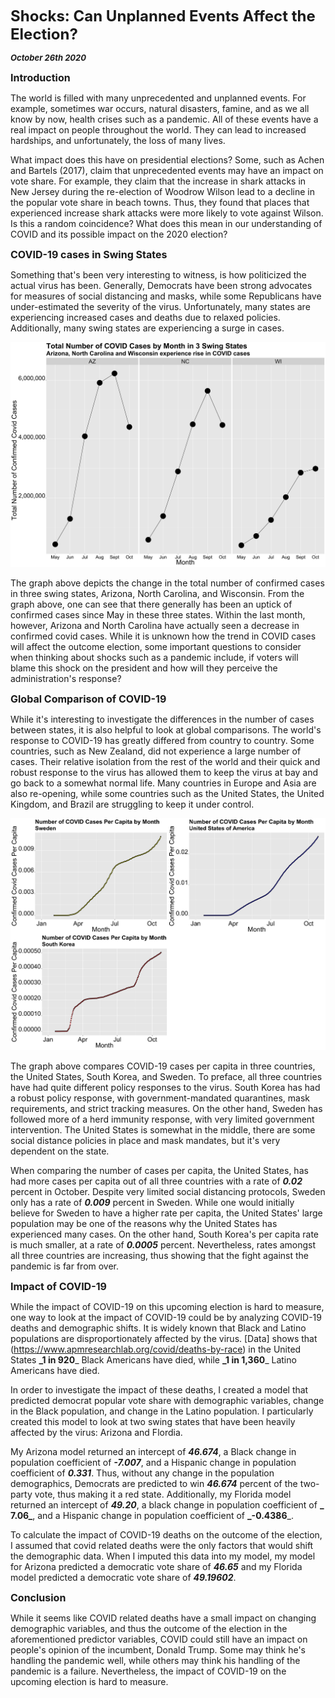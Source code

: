 **<font size="5"> Shocks: Can Unplanned Events Affect the Election? </font>**

_**<font size="2"> October 26th 2020 </font>**_



**<font size="3"> Introduction </font>**

The world is filled with many unprecedented and unplanned events. For example, sometimes war occurs, natural disasters, famine, and as we all know by now, health crises such as a pandemic. All of these events have a real impact on people throughout the world. They can lead to increased hardships, and unfortunately, the loss of many lives. 

What impact does this have on presidential elections? Some, such as Achen and Bartels (2017), claim that unprecedented events may have an impact on vote share. For example, they claim that the increase in shark attacks in New Jersey during the re-election of Woodrow Wilson lead to a decline in the popular vote share in beach towns. Thus, they found that places that experienced increase shark attacks were more likely to vote against Wilson. Is this a random coincidence? What does this mean in our understanding of COVID and its possible impact on the 2020 election?



**<font size="3"> COVID-19 cases in Swing States </font>**

Something that's been very interesting to witness, is how politicized the actual virus has been. Generally, Democrats have been strong advocates for measures of social distancing and masks, while some Republicans have under-estimated the severity of the virus. Unfortunately, many states are experiencing increased cases and deaths due to relaxed policies. Additionally, many swing states are experiencing a surge in cases.


![Swing States Covid](swingstates_covid.png)

The graph above depicts the change in the total number of confirmed cases in three swing states, Arizona, North Carolina, and Wisconsin.
From the graph above, one can see that there generally has been an uptick of confirmed cases since May in these three states. Within the last month, however, Arizona and North Carolina have actually seen a decrease in confirmed covid cases. While it is unknown how the trend in COVID cases will affect the outcome election, some important questions to consider when thinking about shocks such as a pandemic include, if voters will blame this shock on the president and how will they perceive the administration's response?



**<font size="3"> Global Comparison of COVID-19 </font>**

While it's interesting to investigate the differences in the number of cases between states, it is also helpful to look at global comparisons. The world's response to COVID-19 has greatly differed from country to country. Some countries, such as New Zealand, did not experience a large number of cases. Their relative isolation from the rest of the world and their quick and robust response to the virus has allowed them to keep the virus at bay and go back to a somewhat normal life. Many countries in Europe and Asia are also re-opening, while some countries such as the United States, the United Kingdom, and Brazil are struggling to keep it under control.


![Country Comparison](country_comparison.png)

The graph above compares COVID-19 cases per capita in three countries, the United States, South Korea, and Sweden. To preface, all three countries have had quite different policy responses to the virus. South Korea has had a robust policy response, with government-mandated quarantines, mask requirements, and strict tracking measures. On the other hand, Sweden has followed more of a herd immunity response, with very limited government intervention. The United States is somewhat in the middle, there are some social distance policies in place and mask mandates, but it's very dependent on the state.

When comparing the number of cases per capita, the United States, has had more cases per capita out of all three countries with a rate of **_0.02_** percent in October. Despite very limited social distancing protocols, Sweden only has a rate of **_0.009_** percent in Sweden. While one would initially believe for Sweden to have a higher rate per capita, the United States' large population may be one of the reasons why the United States has experienced many cases. On the other hand, South Korea's per capita rate is much smaller, at a rate of **_0.0005_** percent. Nevertheless, rates amongst all three countries are increasing, thus showing that the fight against the pandemic is far from over.


**<font size="3"> Impact of COVID-19 </font>**

While the impact of COVID-19 on this upcoming election is hard to measure, one way to look at the impact of COVID-19 could be by analyzing COVID-19 deaths and demographic shifts. It is widely known that Black and Latino populations are disproportionately affected by the virus. [Data] shows that (https://www.apmresearchlab.org/covid/deaths-by-race) in the United States **_1 in 920**_ Black Americans have died, while **_1 in 1,360**_ Latino Americans have died.

In order to investigate the impact of these deaths, I created a model that predicted democrat popular vote share with demographic variables, change in the Black population, and change in the Latino population. I particularly created this model to look at two swing states that have been heavily affected by the virus: Arizona and Flordia. 

My Arizona model returned an intercept of **_46.674_**, a Black change in population coefficient of **_-7.007_**, and a Hispanic change in population coefficient of **_0.331_**. Thus, without any change in the population demographics, Democrats are predicted to win **_46.674_** percent of the two-party vote, thus making it a red state. Additionally, my Florida model returned an intercept of **_49.20_**, a black change in population coefficient of **_ 7.06_**, and a Hispanic change in population coefficient of **_-0.4386**_.

To calculate the impact of COVID-19 deaths on the outcome of the election, I assumed that covid related deaths were the only factors that would shift the demographic data. When I imputed this data into my model, my model for Arizona predicted a democratic vote share of **_46.65_** and my Florida model predicted a democratic vote share of **_49.19602_**.



**<font size="3"> Conclusion </font>**

While it seems like COVID related deaths have a small impact on changing demographic variables, and thus the outcome of the election in the aforementioned predictor variables, COVID could still have an impact on people's opinion of the incumbent, Donald Trump. Some may think he's handling the pandemic well, while others may think his handling of the pandemic is a failure. Nevertheless, the impact of COVID-19 on the upcoming election is hard to measure. 

